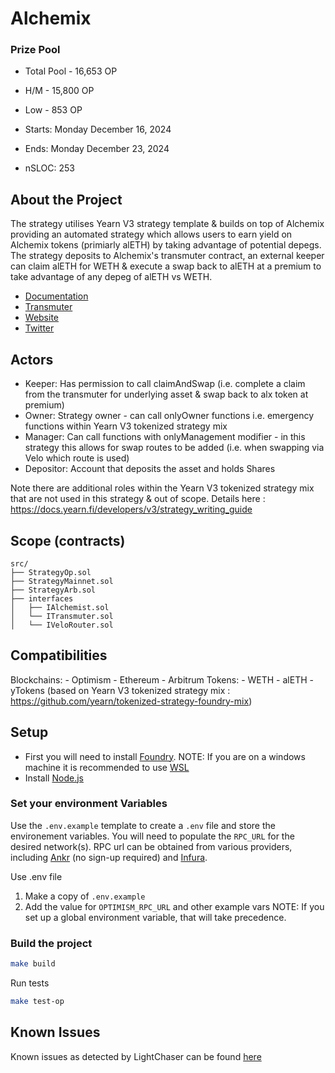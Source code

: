 # Alchemix


### Prize Pool 

- Total Pool - 16,653 OP
- H/M -  15,800 OP
- Low - 853 OP

- Starts: Monday December 16, 2024 
- Ends: Monday December 23, 2024

- nSLOC: 253

[//]: # (contest-details-open)

## About the Project

The strategy utilises Yearn V3 strategy template & builds on top of Alchemix providing an automated strategy which allows users to earn yield on Alchemix tokens (primiarly alETH) by taking advantage of potential depegs. The strategy deposits to Alchemix's transmuter contract, an external keeper can claim alETH for WETH & execute a swap back to alETH at a premium to take advantage of any depeg of alETH vs WETH. 


- [Documentation](https://docs.alchemix.fi/)
- [Transmuter](https://docs.alchemix.fi/alchemix-ecosystem/transmuter)
- [Website](https://alchemix.fi/)
- [Twitter](www.twitter.com/AlchemixFi)

## Actors


- Keeper: Has permission to call claimAndSwap (i.e. complete a claim from the transmuter for underlying asset & swap back to alx token at premium)
- Owner: Strategy owner - can call onlyOwner functions i.e. emergency functions within Yearn V3 tokenized strategy mix
- Manager: Can call functions with onlyManagement modifier - in this strategy this allows for swap routes to be added (i.e. when swapping via Velo which route is used)
- Depositor: Account that deposits the asset and holds Shares

Note there are additional roles within the Yearn V3 tokenized strategy mix that are not used in this strategy & out of scope.
Details here : https://docs.yearn.fi/developers/v3/strategy_writing_guide

[//]: # (contest-details-close)

[//]: # (scope-open)

## Scope (contracts)

```
src/
├── StrategyOp.sol
├── StrategyMainnet.sol
├── StrategyArb.sol
├── interfaces
│   ├── IAlchemist.sol
│   └── ITransmuter.sol
│   └── IVeloRouter.sol
```

## Compatibilities

Blockchains:
    - Optimism
    - Ethereum
    - Arbitrum
Tokens:
    - WETH
    - alETH
    - yTokens (based on Yearn V3 tokenized strategy mix : https://github.com/yearn/tokenized-strategy-foundry-mix)


[//]: # (scope-close)

[//]: # (getting-started-open)

## Setup

- First you will need to install [Foundry](https://book.getfoundry.sh/getting-started/installation).
NOTE: If you are on a windows machine it is recommended to use [WSL](https://learn.microsoft.com/en-us/windows/wsl/install)
- Install [Node.js](https://nodejs.org/en/download/package-manager/)

### Set your environment Variables

Use the `.env.example` template to create a `.env` file and store the environement variables. You will need to populate the `RPC_URL` for the desired network(s). RPC url can be obtained from various providers, including [Ankr](https://www.ankr.com/rpc/) (no sign-up required) and [Infura](https://infura.io/).

Use .env file

1. Make a copy of `.env.example`
2. Add the value for `OPTIMISM_RPC_URL` and other example vars
     NOTE: If you set up a global environment variable, that will take precedence.

### Build the project

```sh
make build
```

Run tests

```sh
make test-op
```

[//]: # (getting-started-close)

[//]: # (known-issues-open)

## Known Issues

Known issues as detected by LightChaser can be found [here](https://github.com/Cyfrin/2024-12-alchemix/issues/1)

[//]: # (known-issues-close)
